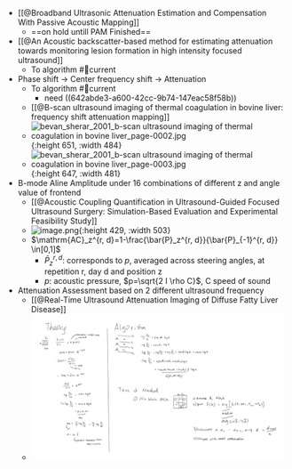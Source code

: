 - [[@Broadband Ultrasonic Attenuation Estimation and Compensation With Passive Acoustic Mapping]]
	- ==on hold untill PAM Finished==
- [[@An Acoustic backscatter-based method for estimating attenuation towards monitoring lesion formation in high intensity focused ultrasound]]
	- To algorithm #📆current
- Phase shift -> Center frequency shift -> Attenuation
	- To algorithm #📆current
		- need ((642abde3-a600-42cc-9b74-147eac58f58b))
	- [[@B-scan ultrasound imaging of thermal coagulation in bovine liver: frequency shift attenuation mapping]]
	- ![bevan_sherar_2001_b-scan ultrasound imaging of thermal coagulation in bovine liver_page-0002.jpg](../assets/bevan_sherar_2001_b-scan_ultrasound_imaging_of_thermal_coagulation_in_bovine_liver_page-0002_1680489168135_0.jpg){:height 651, :width 484}
	- ![bevan_sherar_2001_b-scan ultrasound imaging of thermal coagulation in bovine liver_page-0003.jpg](../assets/bevan_sherar_2001_b-scan_ultrasound_imaging_of_thermal_coagulation_in_bovine_liver_page-0003_1680489180563_0.jpg){:height 647, :width 481}
- B-mode Aline Amplitude under 16 combinations of different z and angle value of frontend
	- [[@Acoustic Coupling Quantification in Ultrasound-Guided Focused Ultrasound Surgery: Simulation-Based Evaluation and Experimental Feasibility Study]]
	- ![image.png](../assets/image_1680488548670_0.png){:height 429, :width 503}
	- $\mathrm{AC}_z^{r, d}=1-\frac{\bar{P}_z^{r, d}}{\bar{P}_{-1}^{r, d}} \in[0,1]$
		- $\bar{P}_z^{r, d}$: corresponds to $p$, averaged across steering angles, at repetition r, day d and position z
		- $p$: acoustic pressure, $p=\sqrt{2 I \rho C}$, C speed of sound
- Attenuation Assessment based on 2 different ultrasound frequency
	- [[@Real-Time Ultrasound Attenuation Imaging of Diffuse Fatty Liver Disease]]
	- ![](/../assets/Attenuation_of_Ultrasound.png)